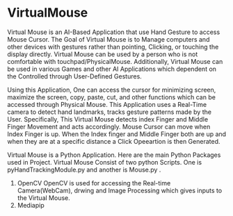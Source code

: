 # VirtualMouse

Virtual Mouse is an AI-Based Application that use Hand Gesture to access Mouse Cursor. The Goal of Virtual Mouse is to Manage computers and other devices with gestures rather than pointing, Clicking, or touching the display directly. Virtual Mouse can be used by a person who is not comfortable with touchpad/PhysicalMouse. Additionally, Virtual Mouse can be used in various Games and other AI Applications which dependent on the Controlled through User-Defined Gestures.

Using this Application, One can access the cursor for minimizing screen, maximize the screen, copy, paste, cut, and other functions which can be accessed through Physical Mouse. This Application uses a Real-Time camera to detect hand landmarks, tracks gesture patterns made by the User. Specifically, This Virtual Mouse detects index Finger and Middle Finger Movement and acts accordingly. Mouse Cursor can move when Index Finger is up. When the Index finger and Middle Finger both are up and when they are at a specific distance a Click Opeeartion is then Generated.

Virtual Mouse is a Python Application. Here are the main Python Packages used in Project. Virtual Mouse Consist of two python Scripts. One is pyHandTrackingModule.py and another is Mouse.py . 

1. OpenCV
    OpenCV is used for accessing the Real-time Camera(WebCam), drwing and Image Processing which gives inputs to the Virtual Mouse.
2. Mediapip


